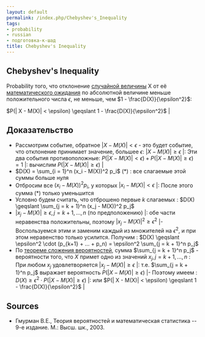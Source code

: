 ```yaml
---
layout: default
permalink: /index.php/Chebyshev's_Inequality
tags:
- probability
- russian
- подготовка-к-шад
title: Chebyshev's Inequality
---
```

## Chebyshev's Inequality
Probability того, что отклонение [случайной величины](Случайная_величина) X от её [математического ожидания](Математическое_ожидание) по абсолютной величине меньше положительного числа $\epsilon$, не меньше, чем $1 - \frac{D(X)}{\epsilon^2}$:

$P(| X - M(X)| < \epsilon) \geqslant 1 - \frac{D(X)}{\epsilon^2}$ |
## Доказательство

- Рассмотрим событие, обратное $| X - M(X)| < \epsilon$ - это будет событие, что отклонение принимает значение, большее $\epsilon$: $|X - M(X)| \geqslant \epsilon$ |: Эти два события противоположные: $P(| X - M(X)| < \epsilon) + P(|X - M(X)| \geqslant \epsilon) = 1$ |: вычислим $P(| X - M(X)| \geqslant \epsilon)$ |
- $D(X) = \sum_{i = 1}^n (x_i - M(X))^2 p_i$ (*)
: все слагаемые этой суммы больше нуля
- Отбросим все $(x_i - M(X))^2 p_i$, у которых $| x_i - M(X)| < \epsilon$ |: После этого сумма (*) только уменьшится
- Условно будем считать, что отброшено первые $k$ слагаемых 
: $D(X) \geqslant \sum_{j = k + 1}^n (x_j - M(X))^2 p_j$
- $| x_j - M(X)| \geqslant \epsilon, j = k + 1, ..., n$ (по предположению) |: обе части неравенства положительны, поэтому $| x_j - M(X)|^2 \geqslant \epsilon^2$ |- Воспользуемся этим и заменим каждый из множителей на $\epsilon^2$, и при этом неравенство только усилится. Получим
: $D(X) \geqslant \epsilon^2 \cdot (p_{k+1} + ... + p_n) = \epsilon^2 \sum_{j = k + 1}^n p_j$
- По [теореме сложения вероятностей](Chain_and_Sum_Rules_in_Probability#Теорема_сложения_вероятностей), сумма $\sum_{j = k + 1}^n p_j$ - вероятности того, что $X$ примет одно из значений ${x_j}, j = k+1, ..., n$
: При любом $x_j$ удовлетворяется $| x_j - M(X)| \geqslant \epsilon$ |: т.е. $\sum_{j = k + 1}^n p_j$ выражает вероятность $P(| X - M(X)| \geqslant \epsilon)$ |- Поэтому имеем
: $D(X) \geqslant \epsilon^2 \cdot P(| X - M(X)| \geqslant \epsilon)$ |: или $P(| X - M(X)| < \epsilon) \geqslant 1 - \frac{D(X)}{\epsilon^2}$ |


## Sources
- Гмурман В.Е., Теория вероятностей и математическая статистика -- 9-е издание. М.: Высш. шк., 2003.
